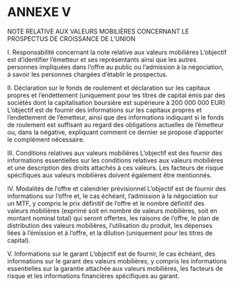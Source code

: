# ANNEXE V

NOTE RELATIVE AUX VALEURS MOBILIÈRES CONCERNANT LE PROSPECTUS DE CROISSANCE DE L’UNION

I. Responsabilité concernant la note relative aux valeurs mobilières L’objectif est d’identifier l’émetteur et ses représentants ainsi que les autres personnes impliquées dans l’offre au public ou l’admission à la négociation, à savoir les personnes chargées d’établir le prospectus.

II. Déclaration sur le fonds de roulement et déclaration sur les capitaux propres et l’endettement (uniquement pour les titres de capital émis par des sociétés dont la capitalisation boursière est supérieure à 200 000 000 EUR) L’objectif est de fournir des informations sur les capitaux propres et l’endettement de l’émetteur, ainsi que des informations indiquant si le fonds de roulement est suffisant au regard des obligations actuelles de l’émetteur ou, dans la négative, expliquant comment ce dernier se propose d’apporter le complément nécessaire.

III. Conditions relatives aux valeurs mobilières L’objectif est des fournir des informations essentielles sur les conditions relatives aux valeurs mobilières et une description des droits attachés à ces valeurs. Les facteurs de risque spécifiques aux valeurs mobilières doivent également être mentionnés.

IV. Modalités de l’offre et calendrier prévisionnel L’objectif est de fournir des informations sur l’offre et, le cas échéant, l’admission à la négociation sur un MTF, y compris le prix définitif de l’offre et le nombre définitif des valeurs mobilières (exprimé soit en nombre de valeurs mobilières, soit en montant nominal total) qui seront offertes, les raisons de l’offre, le plan de distribution des valeurs mobilières, l’utilisation du produit, les dépenses liées à l’émission et à l’offre, et la dilution (uniquement pour les titres de capital).

V. Informations sur le garant L’objectif est de fournir, le cas échéant, des informations sur le garant des valeurs mobilières, y compris les informations essentielles sur la garantie attachée aux valeurs mobilières, les facteurs de risque et les informations financières spécifiques au garant.

